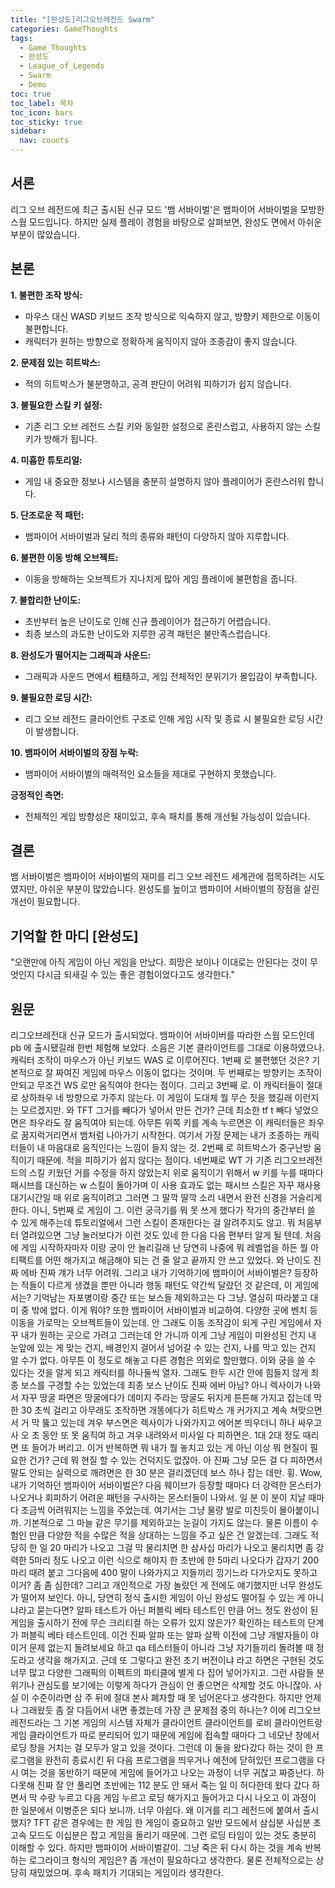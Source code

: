 ```yaml
---
title: "[완성도]리그오브레전드 Swarm"
categories: GameThoughts
tags:
  - Game_Thoughts
  - 완성도
  - League_of_Legends
  - Swarm
  - Demo
toc: true
toc_label: 목차
toc_icon: bars
toc_sticky: true
sidebar:
  nav: counts
---
```

## 서론
리그 오브 레전드에 최근 출시된 신규 모드 '뱀 서바이벌'은 뱀파이어 서바이벌을 모방한 스웜 모드입니다. 하지만 실제 플레이 경험을 바탕으로 살펴보면, 완성도 면에서 아쉬운 부분이 많았습니다.

## 본론
**1. 불편한 조작 방식:**

- 마우스 대신 WASD 키보드 조작 방식으로 익숙하지 않고, 방향키 제한으로 이동이 불편합니다.
- 캐릭터가 원하는 방향으로 정확하게 움직이지 않아 조종감이 좋지 않습니다.

**2. 문제점 있는 히트박스:**

- 적의 히트박스가 불분명하고, 공격 판단이 어려워 피하기가 쉽지 않습니다.

**3. 불필요한 스킬 키 설정:**

- 기존 리그 오브 레전드 스킬 키와 동일한 설정으로 혼란스럽고, 사용하지 않는 스킬 키가 방해가 됩니다.

**4. 미흡한 튜토리얼:**

- 게임 내 중요한 정보나 시스템을 충분히 설명하지 않아 플레이어가 혼란스러워 합니다.

**5. 단조로운 적 패턴:**

- 뱀파이어 서바이벌과 달리 적의 종류와 패턴이 다양하지 않아 지루합니다.

**6. 불편한 이동 방해 오브젝트:**

- 이동을 방해하는 오브젝트가 지나치게 많아 게임 플레이에 불편함을 줍니다.

**7. 불합리한 난이도:**

- 초반부터 높은 난이도로 인해 신규 플레이어가 접근하기 어렵습니다.
- 최종 보스의 과도한 난이도와 지루한 공격 패턴은 불만족스럽습니다.

**8. 완성도가 떨어지는 그래픽과 사운드:**

- 그래픽과 사운드 면에서 粗糙하고, 게임 전체적인 분위기가 몰입감이 부족합니다.

**9. 불필요한 로딩 시간:**

- 리그 오브 레전드 클라이언트 구조로 인해 게임 시작 및 종료 시 불필요한 로딩 시간이 발생합니다.

**10. 뱀파이어 서바이벌의 장점 누락:**

- 뱀파이어 서바이벌의 매력적인 요소들을 제대로 구현하지 못했습니다.

**긍정적인 측면:**

- 전체적인 게임 방향성은 재미있고, 후속 패치를 통해 개선될 가능성이 있습니다.

## 결론
뱀 서바이벌은 뱀파이어 서바이벌의 재미를 리그 오브 레전드 세계관에 접목하려는 시도였지만, 아쉬운 부분이 많았습니다. 완성도를 높이고 뱀파이어 서바이벌의 장점을 살린 개선이 필요합니다.

## 기억할 한 마디 [완성도]
"오랜만에 아직 게임이 아닌 게임을 만났다. 희망은 보이나 이대로는 안된다는 것이 무엇인지 다시금 되새길 수 있는 좋은 경험이었다고도 생각한다."


## 원문
리그오브레전대 신규 모드가 출시되었다. 뱀파이어 서바이버를 따라한 스웜 모드인데 pb 에 출시됐길래 한번 체험해 보았다. 소음은 기본 클라이언트를 그대로 이용하였으나. 캐릭터 조작이 마우스가 아닌 키보드 WAS 로 이루어진다. 1번째 로 불편했던 것은? 기본적으로 잘 짜여진 게임에 마우스 이동이 없다는 것이며. 두 번째로는 방향키는 조작이 안되고 무조건 WS 로만 움직여야 한다는 점이다. 그리고 3번째 로. 이 캐릭터들이 절대로 상하좌우 네 방향으로 가주지 않는다. 이 게임이 도대체 뭘 무슨 짓을 했길래 이런지는 모르겠지만. 와 TFT 그거를 빼다가 넣어서 만든 건가? 근데 최소한 tf t 빼다 넣었으면은 좌우라도 잘 움직여야 되는데. 아무튼 위쪽 키를 계속 누르면은 이 캐릭터들은 좌우로 꿈지럭거리면서 뱀처럼 나아가기 시작한다. 여기서 가장 문제는 내가 조종하는 캐릭터들이 내 마음대로 움직인다는 느낌이 들지 않는 것. 2번째 로 히트박스가 중구난방 움직이기 때문에. 적을 피하기가 쉽지 않다는 점이다. 네번째로 WT 가 기존 리그오브레전드의 스킬 키웠던 거를 수정을 하지 않았는지 위로 움직이기 위해서 w 키를 누를 때마다 패시브를 대신하는 w 스킬이 돌아가며 이 사용 효과도 없는 패시브 스킬은 자꾸 재사용 대기시간일 때 위로 움직이려고 그러면 그 딸깍 딸깍 소리 내면서 완전 신경을 거슬리게 한다. 아니, 5번째 로 게임이 그. 이런 궁극기를 뭐 못 쓰게 했다가 작가의 중간부터 쓸 수 있게 해주는데 튜토리얼에서 그런 스킬이 존재한다는 걸 알려주지도 않고. 뭐 처음부터 열려있으면 그냥 눌러보다가 이런 것도 있네 한 다음 다음 편부터 알게 될 텐데. 처음에 게임 시작하자마자 이랑 궁이 안 놀리길래 난 당연히 나중에 뭐 레벨업을 하든 뭘 아티팩트를 어떤 해가지고 해금해야 되는 건 줄 알고 끝까지 안 쓰고 있었다. 와 난이도 진짜 에바 진짜 걔가 너무 어려워. 그리고 내가 기억하기에 뱀파이어 서바이벌은? 등장하는 적들이 다르게 생겼을 뿐만 아니라 행동 패턴도 약간씩 달랐던 것 같은데, 이 게임에서는? 기억남는 자포병이랑 중간 또는 보스들 제외하고는 다 그냥. 열심히 따라붙고 대미 중 밖에 없다. 이게 뭐야? 또한 뱀파이어 서바이벌과 비교하여. 다양한 곳에 벤치 등 이동을 가로막는 오브젝트들이 있는데. 안 그래도 이동 조작감이 되게 구린 게임에서 자꾸 내가 원하는 곳으로 가려고 그러는데 안 가니까 이게 그냥 게임이 미완성된 건지 내 눈앞에 있는 게 맞는 건지, 배경인지 걸어서 넘어갈 수 있는 건지, 나를 막고 있는 건지 알 수가 없다. 아무튼 이 정도로 해놓고 다른 경험은 의외로 할만했다. 이와 궁을 쓸 수 있다는 것을 알게 되고 캐릭터를 하나둘씩 열자. 그래도 한두 시간 안에 힘들지 않게 최종 보스를 구경할 수는 있었는데 최종 보스 난이도 진짜 에버 아님? 아니 렉사이가 나와서 자꾸 땅굴 파면은 땅굴에다가 데미지 주라는 땅굴도 뒤지게 튼튼해 가지고 잡는데 막 한 30 초씩 걸리고 아무래도 조작하면 개똥에다가 히트박스 개 커가지고 계속 쳐맞으면서 거 막 뚫고 있는데 겨우 부스면은 렉사이가 나와가지고 에어본 띄우더니 하나 싸우고 사 오 초 동안 또 못 움직여 하고 겨우 내려와서 미사일 다 피하면은. 1대 2대 정도 때리면 또 들어가 버리고. 이거 반복하면 뭐 내가 뭘 놓치고 있는 게 아닌 이상 뭐 현질이 필요한 건가? 근데 뭐 현질 할 수 있는 건덕지도 없잖아. 아 진짜 그냥 모든 걸 다 피하면서 말도 안되는 실력으로 깨려면은 한 30 분은 걸리겠던데 보스 하나 잡는 데만. 휭. Wow, 내가 기억하던 뱀파이어 서바이벌은? 다음 웨이브가 등장할 때마다 더 강력한 몬스터가 나오거나 회피하기 어려운 패턴을 구사하는 몬스터들이 나와서. 일 분 이 분이 지날 때마다 조금씩 어려워지는 느낌을 주었는데. 여기서는 그냥 물량 발로 미친듯이 몰아붙이니까. 기본적으로 그 마늘 같은 무기를 제외하고는 눈길이 가지도 않는다. 물론 이름이 수험인 만큼 다양한 적을 수많은 적을 상대하는 느낌을 주고 싶은 건 알겠는데. 그래도 적당히 한 일 20 마리가 나오고 그걸 막 물리치면 한 삼사십 마리가 나오고 물리치면 좀 강력한 5마리 정도 나오고 이런 식으로 해야지 한 초반에 한 5마리 나오다가 갑자기 200마리 때려 붙고 그다음에 400 말이 나와가지고 지들끼리 낑기느라 다가오지도 못하고 이거? 좀 좀 심한데? 그리고 개인적으로 가장 놀랐던 게 전에도 얘기했지만 너무 완성도가 떨어져 보인다. 아니, 당연히 정식 출시한 게임이 아닌 완성도 떨어질 수 있는 게 아니냐라고 묻는다면? 알파 테스트가 아닌 퍼블릭 베타 테스트인 만큼 어느 정도 완성이 된 게임을 출시하기 전에 무슨 크리티컬 하는 오류가 있지 않은가? 확인하는 테스트의 단계가 퍼블릭 베타 테스트인데. 이건 진짜 알파 또는 알파 살짝 이전에 그냥 개발자들이 야 이거 문제 없는지 돌려보세요 하고 qa 테스터들이 아니라 그냥 자기들끼리 돌려볼 때 정도라고 생각을 해가지고. 근데 또 그렇다고 완전 초기 버전이냐 라고 하면은 구현된 것도 너무 많고 다양한 그래픽의 이펙트의 파티클에 별게 다 집어 넣어가지고. 그런 사람들 분위기나 관심도를 보기에는 이렇게 하다가 관심이 안 좋으면은 삭제할 것도 아니잖아. 사실 이 수준이라면 삼 주 뒤에 절대 본사 폐차할 때 못 넘어온다고 생각한다. 하지만 언제나 그래왔듯 좀 잘 다듬어서 내면 좋겠는데 가장 큰 문제점 중의 하나는? 이에 리그오브레전드라는 그 기본 게임의 시스템 자체가 클라이언트 클라이언트를 로비 클라이언트랑 게임 클라이언트가 따로 분리되어 있기 때문에 게임에 접속할 때마다 그 네모난 창에서 로딩 창을 거치는 걸 모두가 알고 있을 것이다. 그런데 이 둘을 왔다갔다 하는 것이 한 프로그램을 완전히 종료시킨 뒤 다음 프로그램을 띄우거나 예전에 닫혀있던 프로그램을 다시 여는 것을 동반하기 때문에 게임에 들어가고 나오는 과정이 너무 귀찮고 짜증난다. 하다못해 진짜 잘 안 풀리면 초반에는 112 분도 안 돼서 죽는 일 이 허다한데 왔다 갔다 하면서 막 수랑 누르고 다음 게임 누르고 로딩 해가지고 들어가고 다시 나오고 이 과정이 한 일분에서 이병준은 되다 보니까. 너무 아쉽다. 왜 이거를 리그 레전드에 붙여서 출시했지? TFT 같은 경우에는 한 게임 한 게임이 중요하고 일반 모드에서 삼십분 사십분 초고속 모드도 이십분은 잡고 게임을 돌리기 때문에. 그런 로딩 타임이 있는 것도 충분히 이해할 수 있다. 하지만 뱀파이어 서바이벌같이. 그냥 죽은 뒤 다시 하는 것을 계속 반복하는 로그라이크 형식의 게임은? 좀 개선이 필요하다고 생각한다. 물론 전체적으로는 상당히 재밌었으며. 후속 패치가 기대되는 게임이라 생각한다.